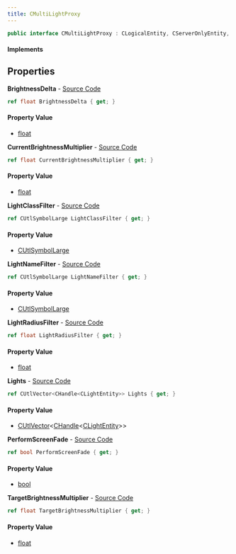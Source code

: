 ```yaml
---
title: CMultiLightProxy
---
```


```csharp
public interface CMultiLightProxy : CLogicalEntity, CServerOnlyEntity, CBaseEntity, CEntityInstance, ISchemaClass<CEntityInstance>, ISchemaClass<CBaseEntity>, ISchemaClass<CServerOnlyEntity>, ISchemaClass<CLogicalEntity>, ISchemaClass<CMultiLightProxy>, ISchemaField, ISchemaClass, INativeHandle
```

#### Implements

## Properties

**BrightnessDelta** - [Source Code](https://github.com/swiftly-solution/swiftlys2/blob/master/managed/src/SwiftlyS2.Generated/Schemas/Interfaces/CMultiLightProxy.cs#L22)

```csharp
ref float BrightnessDelta { get; }
```

#### Property Value

- [float](https://learn.microsoft.com/dotnet/api/system.single)

**CurrentBrightnessMultiplier** - [Source Code](https://github.com/swiftly-solution/swiftlys2/blob/master/managed/src/SwiftlyS2.Generated/Schemas/Interfaces/CMultiLightProxy.cs#L28)

```csharp
ref float CurrentBrightnessMultiplier { get; }
```

#### Property Value

- [float](https://learn.microsoft.com/dotnet/api/system.single)

**LightClassFilter** - [Source Code](https://github.com/swiftly-solution/swiftlys2/blob/master/managed/src/SwiftlyS2.Generated/Schemas/Interfaces/CMultiLightProxy.cs#L18)

```csharp
ref CUtlSymbolLarge LightClassFilter { get; }
```

#### Property Value

- [CUtlSymbolLarge](/docs/api/shared/natives/cutlsymbollarge)

**LightNameFilter** - [Source Code](https://github.com/swiftly-solution/swiftlys2/blob/master/managed/src/SwiftlyS2.Generated/Schemas/Interfaces/CMultiLightProxy.cs#L16)

```csharp
ref CUtlSymbolLarge LightNameFilter { get; }
```

#### Property Value

- [CUtlSymbolLarge](/docs/api/shared/natives/cutlsymbollarge)

**LightRadiusFilter** - [Source Code](https://github.com/swiftly-solution/swiftlys2/blob/master/managed/src/SwiftlyS2.Generated/Schemas/Interfaces/CMultiLightProxy.cs#L20)

```csharp
ref float LightRadiusFilter { get; }
```

#### Property Value

- [float](https://learn.microsoft.com/dotnet/api/system.single)

**Lights** - [Source Code](https://github.com/swiftly-solution/swiftlys2/blob/master/managed/src/SwiftlyS2.Generated/Schemas/Interfaces/CMultiLightProxy.cs#L30)

```csharp
ref CUtlVector<CHandle<CLightEntity>> Lights { get; }
```

#### Property Value

- [CUtlVector](/docs/api/shared/natives/cutlvector-1)<[CHandle](/docs/api/shared/natives/chandle-1)<[CLightEntity](/docs/api/shared/schemadefinitions/clightentity)>>

**PerformScreenFade** - [Source Code](https://github.com/swiftly-solution/swiftlys2/blob/master/managed/src/SwiftlyS2.Generated/Schemas/Interfaces/CMultiLightProxy.cs#L24)

```csharp
ref bool PerformScreenFade { get; }
```

#### Property Value

- [bool](https://learn.microsoft.com/dotnet/api/system.boolean)

**TargetBrightnessMultiplier** - [Source Code](https://github.com/swiftly-solution/swiftlys2/blob/master/managed/src/SwiftlyS2.Generated/Schemas/Interfaces/CMultiLightProxy.cs#L26)

```csharp
ref float TargetBrightnessMultiplier { get; }
```

#### Property Value

- [float](https://learn.microsoft.com/dotnet/api/system.single)

